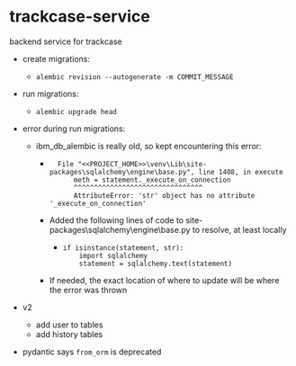# trackcase-service
backend service for trackcase

* create migrations:
  * `alembic revision --autogenerate -m COMMIT_MESSAGE`
* run migrations:
  * `alembic upgrade head`
* error during run migrations:
  * ibm_db_alembic is really old, so kept encountering this error:
    *       File "<<PROJECT_HOME>>\venv\Lib\site-packages\sqlalchemy\engine\base.py", line 1408, in execute
                meth = statement._execute_on_connection
                ^^^^^^^^^^^^^^^^^^^^^^^^^^^^^^^^
                AttributeError: 'str' object has no attribute '_execute_on_connection'
    * Added the following lines of code to site-packages\sqlalchemy\engine\base.py to resolve, at least locally 
      *     if isinstance(statement, str):
                import sqlalchemy
                statement = sqlalchemy.text(statement)
    * If needed, the exact location of where to update will be where the error was thrown


* v2
  * add user to tables
  * add history tables


* pydantic says `from_orm` is deprecated
